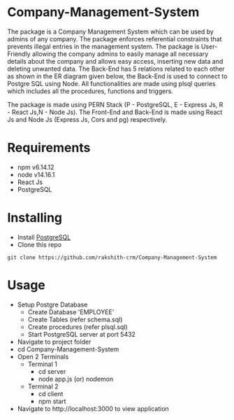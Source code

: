 # Company-Management-System
<p>
The package is a Company Management System which can be used by admins of any company. The package enforces referential constraints that prevents illegal entries in the management system. The package is User-Friendly allowing the company admins to easily manage all necessary details about the company and allows easy access, inserting new data and deleting unwanted data. The Back-End has 5 relations related to each other as shown in the ER diagram given below, the Back-End is used to connect to Postgre SQL using Node. All functionalities are made using plsql queries which includes all the procedures, functions and triggers.
</p>
<p>
The package is made using PERN Stack (P - PostgreSQL, E - Express Js, R - React Js,N - Node Js). The Front-End and Back-End is made using React Js and Node Js (Express Js, Cors and pg) respectively.
</p>

# Requirements
- npm v6.14.12
- node v14.16.1
- React Js
- PostgreSQL

# Installing
- Install <a href="https://www.postgresql.org/">PostgreSQL</a> 
- Clone this repo
```
git clone https://github.com/rakshith-crm/Company-Management-System
```


# Usage

- Setup Postgre Database
  - Create Database 'EMPLOYEE'
  - Create Tables (refer schema.sql)
  - Create procedures (refer plsql.sql)
  - Start PostgreSQL server at port 5432
- Navigate to project folder
- cd Company-Management-System
- Open 2 Terminals
  - Terminal 1
    - cd server
    - node app.js (or) nodemon
  - Terminal 2
    - cd client
    - npm start
- Navigate to http://<span></span>localhost:3000 to view application

